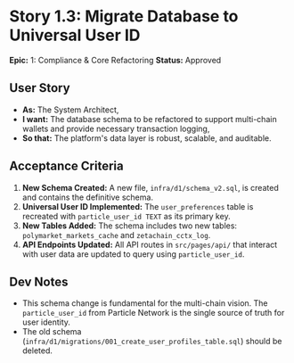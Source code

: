 # Story 1.3: Migrate Database to Universal User ID

**Epic:** 1: Compliance & Core Refactoring
**Status:** Approved

## User Story
- **As:** The System Architect,
- **I want:** The database schema to be refactored to support multi-chain wallets and provide necessary transaction logging,
- **So that:** The platform's data layer is robust, scalable, and auditable.

## Acceptance Criteria
1.  **New Schema Created:** A new file, `infra/d1/schema_v2.sql`, is created and contains the definitive schema.
2.  **Universal User ID Implemented:** The `user_preferences` table is recreated with `particle_user_id TEXT` as its primary key.
3.  **New Tables Added:** The schema includes two new tables: `polymarket_markets_cache` and `zetachain_cctx_log`.
4.  **API Endpoints Updated:** All API routes in `src/pages/api/` that interact with user data are updated to query using `particle_user_id`.

## Dev Notes
- This schema change is fundamental for the multi-chain vision. The `particle_user_id` from Particle Network is the single source of truth for user identity.
- The old schema (`infra/d1/migrations/001_create_user_profiles_table.sql`) should be deleted.
